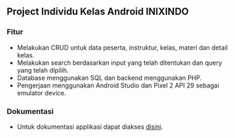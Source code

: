 ## Project Individu Kelas Android INIXINDO
### Fitur

- Melakukan CRUD untuk data peserta, instruktur, kelas, materi dan detail kelas.
- Melakukan search berdasarkan input yang telah ditentukan dan query yang telah dipilih.
- Database menggunakan SQL dan backend menggunakan PHP.
- Pengerjaan menggunakan Android Studio dan Pixel 2 API 29 sebagai emulator device.


### Dokumentasi
-  Untuk dokumentasi applikasi dapat diakses [disini](https://docs.google.com/presentation/d/1sgn7p2BW3Z5tI9gn4mDsuq6FXFG3hZxhh4ZtHgWXRsU/edit#slide=id.g35f391192_00 "Link dokumentasi applikasi").

